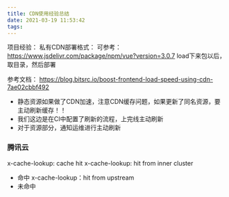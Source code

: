 ```yaml
---
title: CDN使用经验总结
date: 2021-03-19 11:53:42
tags:
---
```

项目经验：
私有CDN部署格式：
可参考：https://www.jsdelivr.com/package/npm/vue?version=3.0.7
load下来包以后，取目录，然后部署

参考文档：
https://blog.bitsrc.io/boost-frontend-load-speed-using-cdn-7ae02cbbf492

- 静态资源如果做了CDN加速，注意CDN缓存问题，如果更新了同名资源，要主动刷新缓存！！
- 我们这边是在CI中配置了刷新的流程，上完线主动刷新
- 对于资源部分，通知运维进行主动刷新


### 腾讯云
x-cache-lookup: cache hit
x-cache-lookup: hit from inner cluster
- 命中
x-cache-lookup：hit from upstream
- 未命中

